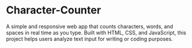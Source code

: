 # Character-Counter
A simple and responsive web app that counts characters, words, and spaces in real time as you type. Built with HTML, CSS, and JavaScript, this project helps users analyze text input for writing or coding purposes.
